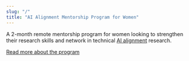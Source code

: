 ```yaml
---
slug: "/"
title: "AI Alignment Mentorship Program for Women"
---
```


A 2-month remote mentorship program for women looking to strengthen their research skills and network in technical [AI alignment](https://en.wikipedia.org/wiki/AI_alignment) research.

[Read more about the program](/about)

